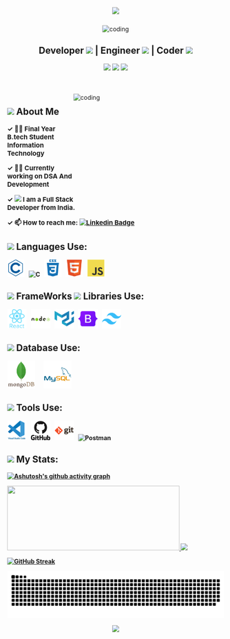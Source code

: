
<h1 align="center">
  <img src="https://capsule-render.vercel.app/api?type=waving&color=gradient&text=Hey,+I'm+Shahnwaz!&height=90&section=header"/>
</h1>
<!-----h1---->

<div  align="center">
<img alt="coding" width="80" src="https://media.giphy.com/media/CwTvSiWflgCGKgz5eb/giphy.gif">
</div>


<span style="color:#39FF14"><h2 align="center" color="#39FF14"> Developer  <img src="https://media.giphy.com/media/UVG0BN8TOMKkPOJS6e/giphy.gif" width="20"> | Engineer <img src="https://media.giphy.com/media/h4x6RMBru1Mx7zLWko/giphy.gif" width="20"> | Coder <img src="https://media.giphy.com/media/WUlplcMpOCEmTGBtBW/giphy.gif" width="20"> </h2></span>


<div id="header" align="center">
  <img src="https://media.giphy.com/media/M9gbBd9nbDrOTu1Mqx/giphy.gif" width="80"/>
  <img src="https://media.giphy.com/media/QssGEmpkyEOhBCb7e1/giphy.gif" width="80" />
  <img src="https://media.giphy.com/media/Ll22OhMLAlVDb8UQWe/giphy.gif" width="80" /> 
</div>
<br>
<br>
<br>



<img align="right" alt="coding" width="350" height="250" src="https://media.giphy.com/media/Y01wot3Bt9Bpdz8xvs/giphy.gif">



<!-- About -->
<h2>
 <img src="https://media.giphy.com/media/Pjaar9PMPIJoh2LySv/giphy.gif" width="15" />
About Me 
  
</h2>




<span style="font-size: 15px">
  
<p >

<b>✓<b> 👨‍🎓 Final Year B.tech Student **Information Technology**

<b>✓<b> 👨‍💻 Currently working on **DSA And Development**

<b>✓<b> <img src="https://media.giphy.com/media/WUlplcMpOCEmTGBtBW/giphy.gif" width="30"> I am a Full Stack Developer from India.
 
<b>✓<b>  📫 How to reach me: [![Linkedin Badge](https://img.shields.io/badge/-ShahnwazAnsari-blue?style=flat&logo=Linkedin&logoColor=white)](https://www.linkedin.com/in/shahnwaz-ansari/)
</p>
</span>

 <h2> <img src="https://media.giphy.com/media/QssGEmpkyEOhBCb7e1/giphy.gif" width="20" />
Languages Use:</h2>

<p> 
<img src="https://github.com/devicons/devicon/blob/master/icons/c/c-line.svg" title="C" alt="C" width="40" height="40"/>&nbsp;&nbsp;
<img src="https://upload.wikimedia.org/wikipedia/commons/1/18/ISO_C%2B%2B_Logo.svg" title="C" alt="C" width="40" height="40"/>&nbsp;&nbsp;
<img src="https://github.com/devicons/devicon/blob/master/icons/css3/css3-plain-wordmark.svg"  title="CSS3" alt="CSS" width="40" height="40"/>&nbsp;&nbsp;
<img src="https://github.com/devicons/devicon/blob/master/icons/html5/html5-original.svg" title="HTML5" alt="HTML" width="40" height="40"/>&nbsp;&nbsp;
<img src="https://github.com/devicons/devicon/blob/master/icons/javascript/javascript-original.svg" title="JavaScript" alt="JavaScript" width="40" height="40"/>&nbsp;&nbsp;
</p> 

<h2> <img src="https://media.giphy.com/media/eNAsjO55tPbgaor7ma/giphy.gif" width="20" />
FrameWorks <img src="https://media.giphy.com/media/KFiyMLUgNVRk0nEUoV/giphy.gif" width="30" /> Libraries Use:</h2>

<p>
<img src="https://github.com/devicons/devicon/blob/master/icons/react/react-original-wordmark.svg" title="React" alt="React" width="45"/>&nbsp;&nbsp;
<img src="https://github.com/devicons/devicon/blob/master/icons/nodejs/nodejs-original-wordmark.svg" title="NodeJs" alt="NodeJs" width="45"/>&nbsp;&nbsp;
<img src="https://github.com/devicons/devicon/blob/master/icons/materialui/materialui-original.svg" title="MUI" alt="MUI" width="45"/>&nbsp;&nbsp;
<img src="https://github.com/devicons/devicon/blob/master/icons/bootstrap/bootstrap-original.svg" title="Bootstrap" alt="Bootstrap" width="45"/>&nbsp;&nbsp;
<img src="https://github.com/devicons/devicon/blob/master/icons/tailwindcss/tailwindcss-plain.svg" title="Tailwind CSS" alt="Tailwind CSS" width="45"/>&nbsp;&nbsp;

</p>
  

<h2> <img src="https://media.giphy.com/media/IUNycHoVqvLDowiiam/giphy.gif" width="40" />
Database Use:</h1>

<p>
<img src="https://github.com/devicons/devicon/blob/master/icons/mongodb/mongodb-original-wordmark.svg" title="MongoDB" alt="MongoDB" width="65" />&nbsp;&nbsp;&nbsp;&nbsp;&nbsp;
<img src="https://github.com/devicons/devicon/blob/master/icons/mysql/mysql-original-wordmark.svg" title="MySQL" alt="MYSQL" width="65" />&nbsp;&nbsp;&nbsp;&nbsp;
</p>


 
<h2> <img src="https://media.giphy.com/media/TgyarrvUBCkHdAJfBn/giphy.gif" width="40" />
Tools Use:</h1>

<p>
<img src="https://github.com/devicons/devicon/blob/master/icons/vscode/vscode-original-wordmark.svg" title="Vs Code" alt="VS Code" width="45" />&nbsp;&nbsp;
<img src="https://github.com/devicons/devicon/blob/master/icons/github/github-original-wordmark.svg" title="GitHub" alt="GitHub"width="45" />&nbsp;&nbsp;
<img src="https://github.com/devicons/devicon/blob/master/icons/git/git-original-wordmark.svg" title="Git" alt="Git" width="45" />&nbsp;&nbsp;
<img src="https://upload.wikimedia.org/wikipedia/commons/c/c2/Postman_%28software%29.png" title="PostMan" alt="Postman" width="65" height="35"/>&nbsp;&nbsp;
</p>


<h2> <img src="https://media.giphy.com/media/ewh4ipgPw1bBVj4HI5/giphy.gif" width="30" />
My Stats:</h1>
  
<p >
 
[![Ashutosh's github activity graph](https://activity-graph.herokuapp.com/graph?username=ShahnwazA78&bg_color=fffff&color=009dff&line=0287d9&point=ffffff&area=true&hide_border=true)](https://github.com/ashutosh00710/github-readme-activity-graph)


<a href="https://github.com/ShahnwazA78">
  <img width="400em" height="150em" src="https://github-readme-stats.vercel.app/api?username=ShahnwazA78&show_icons=true&theme=vision-friendly-dark&include_all_commits=true&count_private=true"/>
  <img height="140em" src="https://github-readme-stats.vercel.app/api/top-langs/?username=ShahnwazA78&theme=vision-friendly-dark&hide=c%2B%2B&layout=compact"/>
</a>
  
 
[![GitHub Streak](http://github-readme-streak-stats.herokuapp.com?user=ShahnwazA78&theme=dark&background=000000)](https://git.io/streak-stats)
</p>

  


![](https://github.com/Platane/snk/raw/output/github-contribution-grid-snake.svg)

  
<p align="center">
  <img src="https://capsule-render.vercel.app/api?type=waving&color=gradient&height=100&section=footer"/>
</p> 
  
